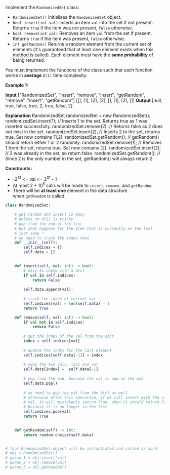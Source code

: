 Implement the `RandomizedSet` class:

-   `RandomizedSet()` Initializes the `RandomizedSet` object.
-   `bool insert(int val)` Inserts an item `val` into the set if not present. Returns `true` if the item was not present, `false` otherwise.
-   `bool remove(int val)` Removes an item `val` from the set if present. Returns `true` if the item was present, `false` otherwise.
-   `int getRandom()` Returns a random element from the current set of elements (it's guaranteed that at least one element exists when this method is called). Each element must have the **same probability** of being returned.

You must implement the functions of the class such that each function works in **average** `O(1)` time complexity.

**Example 1:**

**Input**
["RandomizedSet", "insert", "remove", "insert", "getRandom", "remove", "insert", "getRandom"]
[[], [1], [2], [2], [], [1], [2], []]
**Output**
[null, true, false, true, 2, true, false, 2]

**Explanation**
RandomizedSet randomizedSet = new RandomizedSet();
randomizedSet.insert(1); // Inserts 1 to the set. Returns true as 1 was inserted successfully.
randomizedSet.remove(2); // Returns false as 2 does not exist in the set.
randomizedSet.insert(2); // Inserts 2 to the set, returns true. Set now contains [1,2].
randomizedSet.getRandom(); // getRandom() should return either 1 or 2 randomly.
randomizedSet.remove(1); // Removes 1 from the set, returns true. Set now contains [2].
randomizedSet.insert(2); // 2 was already in the set, so return false.
randomizedSet.getRandom(); // Since 2 is the only number in the set, getRandom() will always return 2.

**Constraints:**

-   -2<sup>31</sup> <= val <= 2<sup>31</sup> - 1
-   At most 2 * 10<sup>5</sup> calls will be made to `insert`, `remove`, and `getRandom`.
-   There will be **at least one** element in the data structure when `getRandom` is called.
```python
class RandomizedSet:

    # get random and insert is easy
    # delete in O(1) is tricky
    # pop from the end of the list
    # but what happens for the item that is currently on the last
    # just swap ?
    # we need to track the index then
    def __init__(self):
        self.indices = {}
        self.data = []
        

    def insert(self, val: int) -> bool:
        # easy to check with a dict
        if val in self.indices:
            return False
        
        self.data.append(val);
        
        # track the index of current val
        self.indices[val] = len(self.data) - 1
        return True

    def remove(self, val: int) -> bool:
        if val not in self.indices:
            return False
        
        # get the index of the val from the dict
        index = self.indices[val]
        
        # update the index for the last element
        self.indices[self.data[-1]] = index
        
        # swap the two vals, last and val
        self.data[index] =  self.data[-1]
        
        # pop from the end, because the val is now at the end
        self.data.pop()
        
        # we need to pop the val from the dict as well
        # otherwise after this operation, if we call insert with the same 
        # val, it will mistakenly return True, when it should return False
        # because it is no longer in the list
        self.indices.pop(val)
        return True
        

    def getRandom(self) -> int:
        return random.choice(self.data)


# Your RandomizedSet object will be instantiated and called as such:
# obj = RandomizedSet()
# param_1 = obj.insert(val)
# param_2 = obj.remove(val)
# param_3 = obj.getRandom()
```